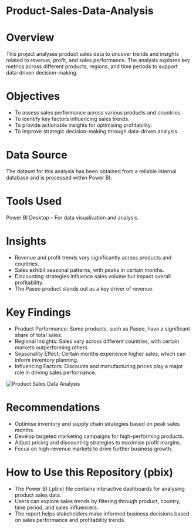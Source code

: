 # Product-Sales-Data-Analysis

# Overview

This project analyses product sales data to uncover trends and insights related to revenue, profit, and sales performance. The analysis explores key metrics across different products, regions, and time periods to support data-driven decision-making.

# Objectives

- To assess sales performance across various products and countries.
- To identify key factors influencing sales trends.
- To provide actionable insights for optimising profitability.
- To improve strategic decision-making through data-driven analysis.

# Data Source

The dataset for this analysis has been obtained from a reliable internal database and is processed within Power BI.

# Tools Used

Power BI Desktop – For data visualisation and analysis.

# Insights

- Revenue and profit trends vary significantly across products and countries.
- Sales exhibit seasonal patterns, with peaks in certain months.
- Discounting strategies influence sales volume but impact overall profitability.
- The Paseo product stands out as a key driver of revenue.

# Key Findings

- Product Performance: Some products, such as Paseo, have a significant share of total sales.
- Regional Insights: Sales vary across different countries, with certain markets outperforming others.
- Seasonality Effect: Certain months experience higher sales, which can inform inventory planning.
- Influencing Factors: Discounts and manufacturing prices play a major role in driving sales performance.

![Product Sales Data Analysis](https://github.com/user-attachments/assets/7ee20ed0-4be9-447c-8ac1-6216df87d5c9)


# Recommendations

- Optimise inventory and supply chain strategies based on peak sales months.
- Develop targeted marketing campaigns for high-performing products.
- Adjust pricing and discounting strategies to maximise profit margins.
- Focus on high-revenue markets to drive further business growth.

# How to Use this Repository (pbix)

- The Power BI (.pbix) file contains interactive dashboards for analysing product sales data.
- Users can explore sales trends by filtering through product, country, time period, and sales influencers.
- The report helps stakeholders make informed business decisions based on sales performance and profitability trends.
